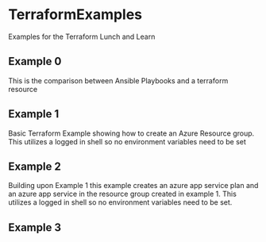 # TerraformExamples
Examples for the Terraform Lunch and Learn

## Example 0
This is the comparison between Ansible Playbooks and a terraform resource

## Example 1
Basic Terraform Example showing how to create an Azure Resource group. This utilizes a logged in shell so no environment variables need to be set

## Example 2
Building upon Example 1 this example creates an azure app service plan and an azure app service in the resource group created in example 1.  This utilizes a logged in shell so no environment variables need to be set.

## Example 3
